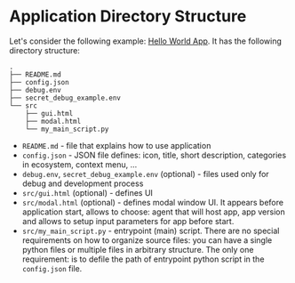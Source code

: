 # Application Directory Structure

Let's consider the following example: [Hello World App](https://github.com/supervisely-ecosystem/hello-world-app). It has the following directory structure:

```
.
├── README.md
├── config.json
├── debug.env
├── secret_debug_example.env
└── src
    ├── gui.html
    ├── modal.html
    └── my_main_script.py
```

- `README.md` - file that explains how to use application
- `config.json` - JSON file defines: icon, title, short description, categories in ecosystem, context menu, ...
- `debug.env`, `secret_debug_example.env` (optional) - files used only for debug and development process
- `src/gui.html` (optional) - defines UI
- `src/modal.html` (optional) - defines modal window UI. It appears before application start, allows to choose: agent that will host app, app version and allows to setup input parameters for app before start.
- `src/my_main_script.py` - entrypoint (main) script. There are no special requirements on how to organize source files: you can have a single python files or multiple files in arbitrary structure. The only one requirement: is to defile the path of entrypoint python script in the `config.json` file.

